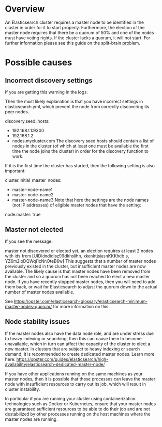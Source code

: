 # Overview
An Elasticsearch cluster requires a master node to be identified in the cluster in order for it to start properly. Furthermore, the election of the master node requires that there be a quorum of 50% and one of the nodes must have voting rights. If the cluster lacks a quorum, it will not start. For further information please see this guide on the split-brain problem.

# Possible causes
## Incorrect discovery settings
If you are getting this warning in the logs:

Then the most likely explanation is that you have incorrect settings in elasticsearch.yml, which prevent the node from correctly discovering its peer nodes.

discovery.seed_hosts:
   - 192.168.1.1:9300
   - 192.168.1.2 
   - nodes.mycluster.com
The discovery seed hosts should contain a list of nodes in the cluster (of which at least one must be available the first time the node joins the cluster) in order for the discovery function to work.

If it is the first time the cluster has started, then the following setting is also important:

cluster.initial_master_nodes:
  - master-node-name1
  - master-node-name2
  - master-node-name3
Note that here the settings are the node names (not IP addresses) of eligible master nodes that have the setting:

node.master: true 
## Master not elected
If you see the message:

master not discovered or elected yet, an election requires at least 2 nodes with ids from [UIDIdndidisz99dkhslihn, xkenktjsiasnKKKhdb s, YZ6m2ioDQWqi1cNnOteB6w]
This suggests that a number of master nodes previously existed in the cluster, but insufficient master nodes are now available. The likely cause is that master nodes have been removed from the cluster and so a quorum has not been reached to elect a new master node. If you have recently stopped master nodes, then you will need to add them back, or wait for Elasticsearch to adjust the quorum down to the actual number of master nodes available.

See https://opster.com/elasticsearch-glossary/elasticsearch-minimum-master-nodes-quorum/ for more information on this.

## Node stability issues
If the master nodes also have the data node role, and are under stress due to heavy indexing or searching, then this can cause them to become unavailable, which in turn can affect the capacity of the cluster to elect a new master. In clusters that are subject to heavy indexing or search demand, it is recommended to create dedicated master nodes. Learn more here: https://opster.com/guides/elasticsearch/high-availability/elasticsearch-dedicated-master-node/

If you have other applications running on the same machines as your master nodes, then it is possible that these processes can leave the master node with insufficient resources to carry out its job, which will result in cluster instability.  

In particular if you are running your cluster using containerization technologies such as Docker or Kubernetes, ensure that your master nodes are guaranteed sufficient resources to be able to do their job and are not destabilized by other processes running on the host machines where the master nodes are running.
